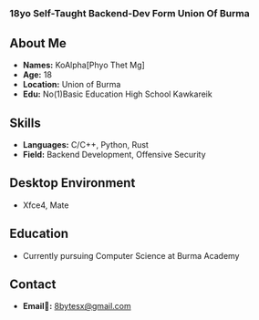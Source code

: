 ## <h3>18yo Self-Taught Backend-Dev Form Union Of Burma</h3>


## About Me
- **Names:** KoAlpha[Phyo Thet Mg]
- **Age:** 18
- **Location:** Union of Burma
- **Edu:** No(1)Basic Education High School Kawkareik
  
## Skills
- **Languages:** C/C++, Python, Rust
- **Field:** Backend Development, Offensive Security

## Desktop Environment
- Xfce4, Mate

## Education
- Currently pursuing Computer Science at Burma Academy

## Contact
- **Email💌:** 8bytesx@gmail.com
